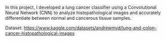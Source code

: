 In this project, I developed a lung cancer classifier using a Convolutional Neural Network (CNN) to analyze histopathological images and accurately differentiate between normal and cancerous tissue samples.

Dataset: https://www.kaggle.com/datasets/andrewmvd/lung-and-colon-cancer-histopathological-images
